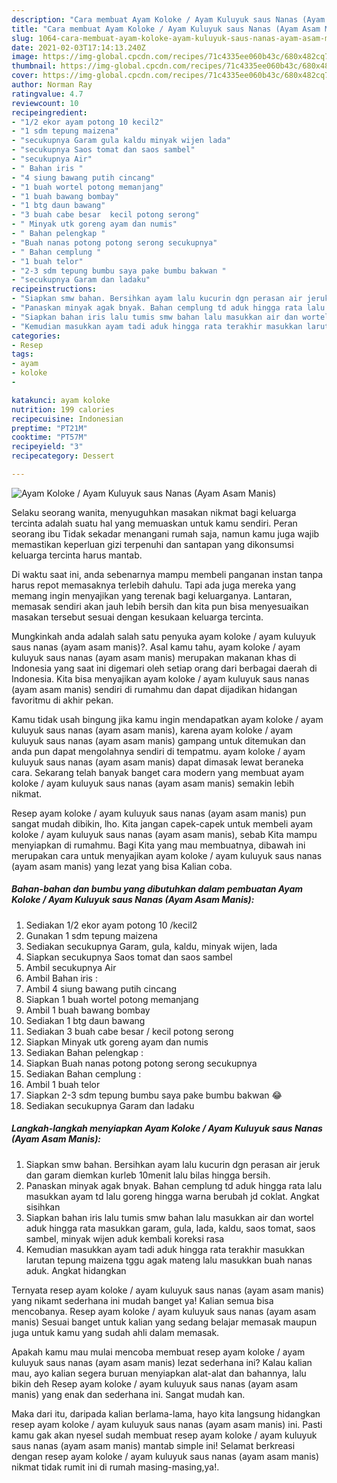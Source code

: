 ```yaml
---
description: "Cara membuat Ayam Koloke / Ayam Kuluyuk saus Nanas (Ayam Asam Manis) yang enak dan Mudah Dibuat"
title: "Cara membuat Ayam Koloke / Ayam Kuluyuk saus Nanas (Ayam Asam Manis) yang enak dan Mudah Dibuat"
slug: 1064-cara-membuat-ayam-koloke-ayam-kuluyuk-saus-nanas-ayam-asam-manis-yang-enak-dan-mudah-dibuat
date: 2021-02-03T17:14:13.240Z
image: https://img-global.cpcdn.com/recipes/71c4335ee060b43c/680x482cq70/ayam-koloke-ayam-kuluyuk-saus-nanas-ayam-asam-manis-foto-resep-utama.jpg
thumbnail: https://img-global.cpcdn.com/recipes/71c4335ee060b43c/680x482cq70/ayam-koloke-ayam-kuluyuk-saus-nanas-ayam-asam-manis-foto-resep-utama.jpg
cover: https://img-global.cpcdn.com/recipes/71c4335ee060b43c/680x482cq70/ayam-koloke-ayam-kuluyuk-saus-nanas-ayam-asam-manis-foto-resep-utama.jpg
author: Norman Ray
ratingvalue: 4.7
reviewcount: 10
recipeingredient:
- "1/2 ekor ayam potong 10 kecil2"
- "1 sdm tepung maizena"
- "secukupnya Garam gula kaldu minyak wijen lada"
- "secukupnya Saos tomat dan saos sambel"
- "secukupnya Air"
- " Bahan iris "
- "4 siung bawang putih cincang"
- "1 buah wortel potong memanjang"
- "1 buah bawang bombay"
- "1 btg daun bawang"
- "3 buah cabe besar  kecil potong serong"
- " Minyak utk goreng ayam dan numis"
- " Bahan pelengkap "
- "Buah nanas potong potong serong secukupnya"
- " Bahan cemplung "
- "1 buah telor"
- "2-3 sdm tepung bumbu saya pake bumbu bakwan "
- "secukupnya Garam dan ladaku"
recipeinstructions:
- "Siapkan smw bahan. Bersihkan ayam lalu kucurin dgn perasan air jeruk dan garam diemkan kurleb 10menit lalu bilas hingga bersih."
- "Panaskan minyak agak bnyak. Bahan cemplung td aduk hingga rata lalu masukkan ayam td lalu goreng hingga warna berubah jd coklat. Angkat sisihkan"
- "Siapkan bahan iris lalu tumis smw bahan lalu masukkan air dan wortel aduk hingga rata masukkan garam, gula, lada, kaldu, saos tomat, saos sambel, minyak wijen aduk kembali koreksi rasa"
- "Kemudian masukkan ayam tadi aduk hingga rata terakhir masukkan larutan tepung maizena tggu agak mateng lalu masukkan buah nanas aduk. Angkat hidangkan"
categories:
- Resep
tags:
- ayam
- koloke
- 

katakunci: ayam koloke  
nutrition: 199 calories
recipecuisine: Indonesian
preptime: "PT21M"
cooktime: "PT57M"
recipeyield: "3"
recipecategory: Dessert

---
```



![Ayam Koloke / Ayam Kuluyuk saus Nanas (Ayam Asam Manis)](https://img-global.cpcdn.com/recipes/71c4335ee060b43c/680x482cq70/ayam-koloke-ayam-kuluyuk-saus-nanas-ayam-asam-manis-foto-resep-utama.jpg)

Selaku seorang wanita, menyuguhkan masakan nikmat bagi keluarga tercinta adalah suatu hal yang memuaskan untuk kamu sendiri. Peran seorang ibu Tidak sekadar menangani rumah saja, namun kamu juga wajib memastikan keperluan gizi terpenuhi dan santapan yang dikonsumsi keluarga tercinta harus mantab.

Di waktu  saat ini, anda sebenarnya mampu membeli panganan instan tanpa harus repot memasaknya terlebih dahulu. Tapi ada juga mereka yang memang ingin menyajikan yang terenak bagi keluarganya. Lantaran, memasak sendiri akan jauh lebih bersih dan kita pun bisa menyesuaikan masakan tersebut sesuai dengan kesukaan keluarga tercinta. 



Mungkinkah anda adalah salah satu penyuka ayam koloke / ayam kuluyuk saus nanas (ayam asam manis)?. Asal kamu tahu, ayam koloke / ayam kuluyuk saus nanas (ayam asam manis) merupakan makanan khas di Indonesia yang saat ini digemari oleh setiap orang dari berbagai daerah di Indonesia. Kita bisa menyajikan ayam koloke / ayam kuluyuk saus nanas (ayam asam manis) sendiri di rumahmu dan dapat dijadikan hidangan favoritmu di akhir pekan.

Kamu tidak usah bingung jika kamu ingin mendapatkan ayam koloke / ayam kuluyuk saus nanas (ayam asam manis), karena ayam koloke / ayam kuluyuk saus nanas (ayam asam manis) gampang untuk ditemukan dan anda pun dapat mengolahnya sendiri di tempatmu. ayam koloke / ayam kuluyuk saus nanas (ayam asam manis) dapat dimasak lewat beraneka cara. Sekarang telah banyak banget cara modern yang membuat ayam koloke / ayam kuluyuk saus nanas (ayam asam manis) semakin lebih nikmat.

Resep ayam koloke / ayam kuluyuk saus nanas (ayam asam manis) pun sangat mudah dibikin, lho. Kita jangan capek-capek untuk membeli ayam koloke / ayam kuluyuk saus nanas (ayam asam manis), sebab Kita mampu menyiapkan di rumahmu. Bagi Kita yang mau membuatnya, dibawah ini merupakan cara untuk menyajikan ayam koloke / ayam kuluyuk saus nanas (ayam asam manis) yang lezat yang bisa Kalian coba.

<!--inarticleads1-->

##### Bahan-bahan dan bumbu yang dibutuhkan dalam pembuatan Ayam Koloke / Ayam Kuluyuk saus Nanas (Ayam Asam Manis):

1. Sediakan 1/2 ekor ayam potong 10 /kecil2
1. Gunakan 1 sdm tepung maizena
1. Sediakan secukupnya Garam, gula, kaldu, minyak wijen, lada
1. Siapkan secukupnya Saos tomat dan saos sambel
1. Ambil secukupnya Air
1. Ambil  Bahan iris :
1. Ambil 4 siung bawang putih cincang
1. Siapkan 1 buah wortel potong memanjang
1. Ambil 1 buah bawang bombay
1. Sediakan 1 btg daun bawang
1. Sediakan 3 buah cabe besar / kecil potong serong
1. Siapkan  Minyak utk goreng ayam dan numis
1. Sediakan  Bahan pelengkap :
1. Siapkan Buah nanas potong potong serong secukupnya
1. Sediakan  Bahan cemplung :
1. Ambil 1 buah telor
1. Siapkan 2-3 sdm tepung bumbu saya pake bumbu bakwan 😂
1. Sediakan secukupnya Garam dan ladaku




<!--inarticleads2-->

##### Langkah-langkah menyiapkan Ayam Koloke / Ayam Kuluyuk saus Nanas (Ayam Asam Manis):

1. Siapkan smw bahan. Bersihkan ayam lalu kucurin dgn perasan air jeruk dan garam diemkan kurleb 10menit lalu bilas hingga bersih.
1. Panaskan minyak agak bnyak. Bahan cemplung td aduk hingga rata lalu masukkan ayam td lalu goreng hingga warna berubah jd coklat. Angkat sisihkan
1. Siapkan bahan iris lalu tumis smw bahan lalu masukkan air dan wortel aduk hingga rata masukkan garam, gula, lada, kaldu, saos tomat, saos sambel, minyak wijen aduk kembali koreksi rasa
1. Kemudian masukkan ayam tadi aduk hingga rata terakhir masukkan larutan tepung maizena tggu agak mateng lalu masukkan buah nanas aduk. Angkat hidangkan




Ternyata resep ayam koloke / ayam kuluyuk saus nanas (ayam asam manis) yang nikamt sederhana ini mudah banget ya! Kalian semua bisa mencobanya. Resep ayam koloke / ayam kuluyuk saus nanas (ayam asam manis) Sesuai banget untuk kalian yang sedang belajar memasak maupun juga untuk kamu yang sudah ahli dalam memasak.

Apakah kamu mau mulai mencoba membuat resep ayam koloke / ayam kuluyuk saus nanas (ayam asam manis) lezat sederhana ini? Kalau kalian mau, ayo kalian segera buruan menyiapkan alat-alat dan bahannya, lalu bikin deh Resep ayam koloke / ayam kuluyuk saus nanas (ayam asam manis) yang enak dan sederhana ini. Sangat mudah kan. 

Maka dari itu, daripada kalian berlama-lama, hayo kita langsung hidangkan resep ayam koloke / ayam kuluyuk saus nanas (ayam asam manis) ini. Pasti kamu gak akan nyesel sudah membuat resep ayam koloke / ayam kuluyuk saus nanas (ayam asam manis) mantab simple ini! Selamat berkreasi dengan resep ayam koloke / ayam kuluyuk saus nanas (ayam asam manis) nikmat tidak rumit ini di rumah masing-masing,ya!.

